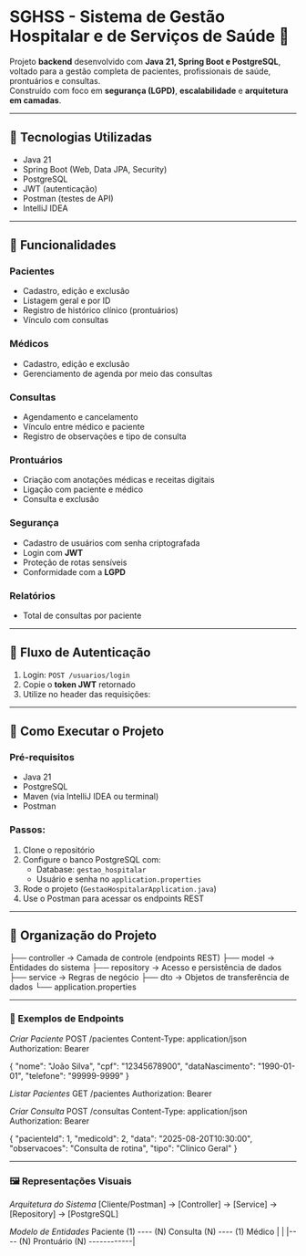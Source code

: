 # SGHSS - Sistema de Gestão Hospitalar e de Serviços de Saúde 🏥

Projeto **backend** desenvolvido com **Java 21, Spring Boot e PostgreSQL**, voltado para a gestão completa de pacientes, profissionais de saúde, prontuários e consultas.  
Construído com foco em **segurança (LGPD)**, **escalabilidade** e **arquitetura em camadas**.

---

## 🔧 Tecnologias Utilizadas
- Java 21  
- Spring Boot (Web, Data JPA, Security)  
- PostgreSQL  
- JWT (autenticação)  
- Postman (testes de API)  
- IntelliJ IDEA  

---

## 🏥 Funcionalidades

### Pacientes
- Cadastro, edição e exclusão  
- Listagem geral e por ID  
- Registro de histórico clínico (prontuários)  
- Vínculo com consultas  

### Médicos
- Cadastro, edição e exclusão  
- Gerenciamento de agenda por meio das consultas  

### Consultas
- Agendamento e cancelamento  
- Vínculo entre médico e paciente  
- Registro de observações e tipo de consulta  

### Prontuários
- Criação com anotações médicas e receitas digitais  
- Ligação com paciente e médico  
- Consulta e exclusão  

### Segurança
- Cadastro de usuários com senha criptografada  
- Login com **JWT**  
- Proteção de rotas sensíveis  
- Conformidade com a **LGPD**  

### Relatórios
- Total de consultas por paciente  

---

## 🔐 Fluxo de Autenticação
1. Login: `POST /usuarios/login`  
2. Copie o **token JWT** retornado  
3. Utilize no header das requisições:  

---

## 🚀 Como Executar o Projeto

### Pré-requisitos
- Java 21  
- PostgreSQL  
- Maven (via IntelliJ IDEA ou terminal)  
- Postman  

### Passos:
1. Clone o repositório
2. Configure o banco PostgreSQL com:
    - Database: `gestao_hospitalar`
    - Usuário e senha no `application.properties`
3. Rode o projeto (`GestaoHospitalarApplication.java`)
4. Use o Postman para acessar os endpoints REST

---

## 📁 Organização do Projeto

├── controller        -> Camada de controle (endpoints REST)
├── model             -> Entidades do sistema
├── repository        -> Acesso e persistência de dados
├── service           -> Regras de negócio
├── dto               -> Objetos de transferência de dados
└── application.properties

---

### 📌 Exemplos de Endpoints
*Criar Paciente*
POST /pacientes
Content-Type: application/json
Authorization: Bearer <token>

{
  "nome": "João Silva",
  "cpf": "12345678900",
  "dataNascimento": "1990-01-01",
  "telefone": "99999-9999"
}

*Listar Pacientes*
GET /pacientes
Authorization: Bearer <token>

*Criar Consulta*
POST /consultas
Content-Type: application/json
Authorization: Bearer <token>

{
  "pacienteId": 1,
  "medicoId": 2,
  "data": "2025-08-20T10:30:00",
  "observacoes": "Consulta de rotina",
  "tipo": "Clínico Geral"
}

---

### 🖼️ Representações Visuais

*Arquitetura do Sistema*
[Cliente/Postman] → [Controller] → [Service] → [Repository] → [PostgreSQL]

*Modelo de Entidades*
Paciente (1) ---- (N) Consulta (N) ---- (1) Médico
   |                                   |
   |---- (N) Prontuário (N) ------------|

